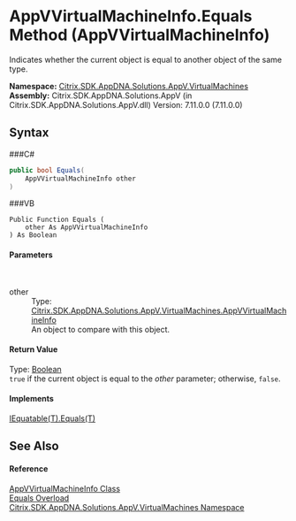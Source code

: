 # AppVVirtualMachineInfo.Equals Method (AppVVirtualMachineInfo)
 

Indicates whether the current object is equal to another object of the same type.

**Namespace:**&nbsp;<a href="N_Citrix_SDK_AppDNA_Solutions_AppV_VirtualMachines">Citrix.SDK.AppDNA.Solutions.AppV.VirtualMachines</a><br />**Assembly:**&nbsp;Citrix.SDK.AppDNA.Solutions.AppV (in Citrix.SDK.AppDNA.Solutions.AppV.dll) Version: 7.11.0.0 (7.11.0.0)

## Syntax

###C#
```csharp
public bool Equals(
	AppVVirtualMachineInfo other
)
```

###VB
```vbnet
Public Function Equals ( 
	other As AppVVirtualMachineInfo
) As Boolean
```


#### Parameters
&nbsp;<dl><dt>other</dt><dd>Type: <a href="T_Citrix_SDK_AppDNA_Solutions_AppV_VirtualMachines_AppVVirtualMachineInfo">Citrix.SDK.AppDNA.Solutions.AppV.VirtualMachines.AppVVirtualMachineInfo</a><br />An object to compare with this object.</dd></dl>

#### Return Value
Type: <a href="http://msdn2.microsoft.com/en-us/library/a28wyd50" target="_blank">Boolean</a><br />`true` if the current object is equal to the *other* parameter; otherwise, `false`.

#### Implements
<a href="http://msdn2.microsoft.com/en-us/library/ms131190" target="_blank">IEquatable(T).Equals(T)</a><br />

## See Also


#### Reference
<a href="T_Citrix_SDK_AppDNA_Solutions_AppV_VirtualMachines_AppVVirtualMachineInfo">AppVVirtualMachineInfo Class</a><br /><a href="Overload_Citrix_SDK_AppDNA_Solutions_AppV_VirtualMachines_AppVVirtualMachineInfo_Equals">Equals Overload</a><br /><a href="N_Citrix_SDK_AppDNA_Solutions_AppV_VirtualMachines">Citrix.SDK.AppDNA.Solutions.AppV.VirtualMachines Namespace</a><br />